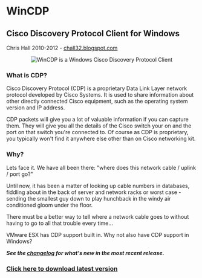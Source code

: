 WinCDP
======

## Cisco Discovery Protocol Client for Windows
Chris Hall 2010-2012 - [chall32.blogspot.com]

<p align="center"> 
<img src="https://sites.google.com/site/chall32/general/WinCDP.png" alt="WinCDP is a Windows Cisco Discovery Protocol Client"/>
</p>

### What is CDP?
Cisco Discovery Protocol (CDP) is a proprietary Data Link Layer network protocol developed by Cisco Systems. It is used to share information about other directly connected Cisco equipment, such as the operating system version and IP address.

CDP packets will give you a lot of valuable information if you can capture them. They will give you all the details of the Cisco switch your on and the port on that switch you're connected to.  Of course as CDP is proprietary, you typically won't find it anywhere else other than on Cisco networking kit.

### Why?
Lets face it.  We have all been there: "where does this network cable / uplink / port go?"

Until now, it has been a matter of looking up cable numbers in databases, fiddling about in the back of server and network racks or worst case - sending the smallest guy down to play hunchback in the windy air conditioned gloom under the floor.

There must be a better way to tell where a network cable goes to without having to go to all that trouble every time...

VMware ESX has CDP support built in. Why not also have CDP support in Windows?


***See the [changelog] for what's new in the most recent release.***


### [Click here to download latest version](https://github.com/chall32/WinCDP/blob/master/WinCDP.exe?raw=true)

[changelog]: https://github.com/chall32/WinCDP/blob/master/ChangeLog.txt
[chall32.blogspot.com]: http://chall32.blogspot.com